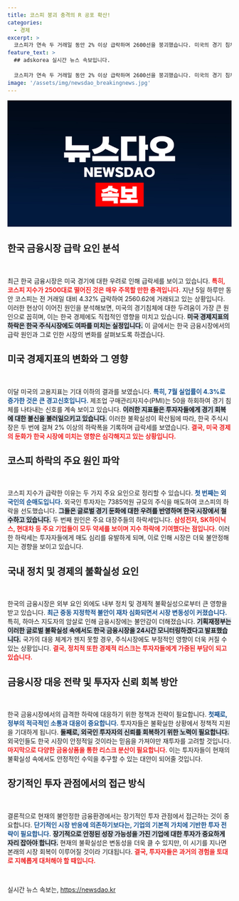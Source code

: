 ```yaml
---
title: 코스피 붕괴 충격의 R 공포 확산!
categories:
  - 경제
excerpt: >
  코스피가 연속 두 거래일 동안 2% 이상 급락하며 2600선을 붕괴했습니다. 미국의 경기 침체 우려와 글로벌 시장 불안이 주효, 전문가들은 더욱 심각한 영향을 경고하고 있습니다. 클릭과 분석이 필수입니다!
feature_text: >
  ## adskorea 실시간 뉴스 속보입니다.

  코스피가 연속 두 거래일 동안 2% 이상 급락하며 2600선을 붕괴했습니다. 미국의 경기 침체 우려와 글로벌 시장 불안이 주효, 전문가들은 더욱 심각한 영향을 경고하고 있습니다. 클릭과 분석이 필수입니다!
image: '/assets/img/newsdao_breakingnews.jpg'
---
```


<p><img src="/assets/img/newsdao_breakingnews.jpg" alt="adskorea 속보" /></p>

<h2 data-ke-size="size26">한국 금융시장 급락 요인 분석</h2>

<p data-ke-size="size16">&nbsp;</p><p data-ke-size="size16">최근 한국 금융시장은 미국 경기에 대한 우려로 인해 급락세를 보이고 있습니다. <b><span style="color: #ee2323;">특히, 코스피 지수가 2500대로 떨어진 것은 매우 주목할 만한 충격입니다.</span></b> 지난 5일 하루만 동안 코스피는 전 거래일 대비 4.32% 급락하여 2560.62에 거래되고 있는 상황입니다. 이러한 현상이 이어진 원인을 분석해보면, 미국의 경기침체에 대한 두려움이 가장 큰 원인으로 꼽히며, 이는 한국 경제에도 직접적인 영향을 미치고 있습니다. <b><span style="background-color: #21538527;">미국 경제지표의 하락은 한국 주식시장에도 여파를 미치는 실정입니다.</span></b> 이 글에서는 한국 금융시장에서의 급락 원인과 그로 인한 시장의 변화를 살펴보도록 하겠습니다.</p>

<h2 data-ke-size="size26">미국 경제지표의 변화와 그 영향</h2>

<p data-ke-size="size16">&nbsp;</p><p data-ke-size="size16">이달 미국의 고용지표는 기대 이하의 결과를 보였습니다. <b><span style="color: #1a5490;">특히, 7월 실업률이 4.3%로 증가한 것은 큰 경고신호입니다.</span></b> 제조업 구매관리자지수(PMI)는 50을 하회하여 경기 침체를 나타내는 신호를 계속 보이고 있습니다. <b><span style="background-color: #21538527;">이러한 지표들은 투자자들에게 경기 회복에 대한 불신을 불러일으키고 있습니다.</span></b> 이러한 불확실성이 확산됨에 따라, 한국 주식시장은 두 번에 걸쳐 2% 이상의 하락폭을 기록하며 급락세를 보였습니다. <b><span style="color: #ee2323;">결국, 미국 경제의 둔화가 한국 시장에 미치는 영향은 심각해지고 있는 상황입니다.</span></b></p>

<h2 data-ke-size="size26">코스피 하락의 주요 원인 파악</h2>

<p data-ke-size="size16">&nbsp;</p><p data-ke-size="size16">코스피 지수가 급락한 이유는 두 가지 주요 요인으로 정리할 수 있습니다. <b><span style="color: #1a5490;">첫 번째는 외국인의 순매도입니다.</span></b> 외국인 투자자는 7385억원 규모의 주식을 매도하여 코스피의 하락을 선도했습니다. <b><span style="background-color: #21538527;">그들은 글로벌 경기 둔화에 대한 우려를 반영하며 한국 시장에서 철수하고 있습니다.</span></b> 두 번째 원인은 주요 대장주들의 하락세입니다. <b><span style="color: #ee2323;">삼성전자, SK하이닉스, 현대차 등 주요 기업들이 모두 약세를 보이며 지수 하락에 기여했다는 점입니다.</span></b> 이러한 하락세는 투자자들에게 매도 심리를 유발하게 되며, 이로 인해 시장은 더욱 불안정해지는 경향을 보이고 있습니다.</p>

<h2 data-ke-size="size26">국내 정치 및 경제의 불확실성 요인</h2>

<p data-ke-size="size16">&nbsp;</p><p data-ke-size="size16">한국의 금융시장은 외부 요인 외에도 내부 정치 및 경제적 불확실성으로부터 큰 영향을 받고 있습니다. <b><span style="color: #1a5490;">최근 중동 지정학적 불안이 재차 심화되면서 시장 변동성이 커졌습니다.</span></b> 특히, 하마스 지도자의 암살로 인해 금융시장에는 불안감이 더해졌습니다. <b><span style="background-color: #21538527;">기획재정부는 이러한 글로벌 불확실성 속에서도 한국 금융시장을 24시간 모니터링하겠다고 발표했습니다.</span></b> 국가의 대응 체계가 젠지 못할 경우, 주식시장에도 부정적인 영향이 더욱 커질 수 있는 상황입니다. <b><span style="color: #ee2323;">결국, 정치적 또한 경제적 리스크는 투자자들에게 가중된 부담이 되고 있습니다.</span></b></p>

<h2 data-ke-size="size26">금융시장 대응 전략 및 투자자 신뢰 회복 방안</h2>

<p data-ke-size="size16">&nbsp;</p><p data-ke-size="size16">한국 금융시장에서의 급격한 하락에 대응하기 위한 정책과 전략이 필요합니다. <b><span style="color: #1a5490;">첫째로, 정부의 적극적인 소통과 대응이 중요합니다.</span></b> 투자자들은 불확실한 상황에서 정책적 지원을 기대하게 됩니다. <b><span style="background-color: #21538527;">둘째로, 외국인 투자자의 신뢰를 회복하기 위한 노력이 필요합니다.</span></b> 외국인들도 한국 시장이 안정적일 것이라는 믿음을 가져야만 재투자를 고려할 것입니다. <b><span style="color: #ee2323;">마지막으로 다양한 금융상품을 통한 리스크 분산이 필요합니다.</span></b> 이는 투자자들이 현재의 불확실성 속에서도 안정적인 수익을 추구할 수 있는 대안이 되어줄 것입니다.</p>

<h2 data-ke-size="size26">장기적인 투자 관점에서의 접근 방식</h2>

<p data-ke-size="size16">&nbsp;</p><p data-ke-size="size16">결론적으로 현재의 불안정한 금융환경에서는 장기적인 투자 관점에서 접근하는 것이 중요합니다. <b><span style="color: #1a5490;">단기적인 시장 반응에 의존하기보다는, 기업의 기본적 가치에 기반한 투자 전략이 필요합니다.</span></b> <b><span style="background-color: #21538527;">장기적으로 안정된 성장 가능성을 가진 기업에 대한 투자가 중요하게 자리 잡아야 합니다.</span></b> 현재의 불확실성은 변동성을 더욱 클 수 있지만, 이 시기를 지나면 본래의 시장 회복이 이루어질 것이라 기대됩니다. <b><span style="color: #ee2323;">결국, 투자자들은 과거의 경험을 토대로 지혜롭게 대처해야 할 때입니다.</span></b></p>

<p data-ke-size="size16">&nbsp;</p>
실시간 뉴스 속보는, <a href="https://newsdao.kr" rel="dofollow">https://newsdao.kr</a>


